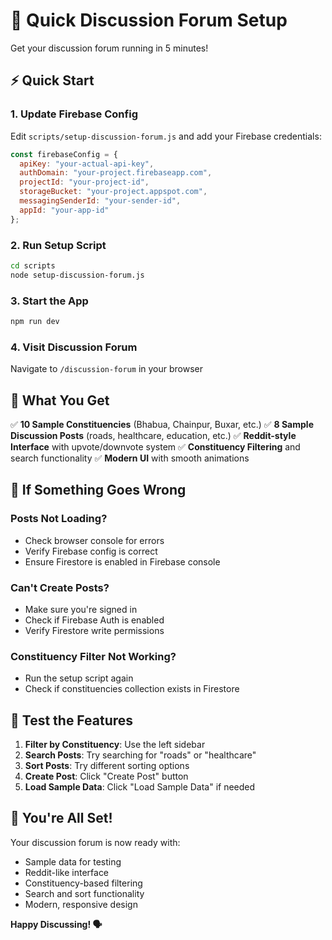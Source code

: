 # 🚀 Quick Discussion Forum Setup

Get your discussion forum running in 5 minutes!

## ⚡ Quick Start

### 1. Update Firebase Config
Edit `scripts/setup-discussion-forum.js` and add your Firebase credentials:

```javascript
const firebaseConfig = {
  apiKey: "your-actual-api-key",
  authDomain: "your-project.firebaseapp.com",
  projectId: "your-project-id",
  storageBucket: "your-project.appspot.com",
  messagingSenderId: "your-sender-id",
  appId: "your-app-id"
};
```

### 2. Run Setup Script
```bash
cd scripts
node setup-discussion-forum.js
```

### 3. Start the App
```bash
npm run dev
```

### 4. Visit Discussion Forum
Navigate to `/discussion-forum` in your browser

## 🎯 What You Get

✅ **10 Sample Constituencies** (Bhabua, Chainpur, Buxar, etc.)
✅ **8 Sample Discussion Posts** (roads, healthcare, education, etc.)
✅ **Reddit-style Interface** with upvote/downvote system
✅ **Constituency Filtering** and search functionality
✅ **Modern UI** with smooth animations

## 🔧 If Something Goes Wrong

### Posts Not Loading?
- Check browser console for errors
- Verify Firebase config is correct
- Ensure Firestore is enabled in Firebase console

### Can't Create Posts?
- Make sure you're signed in
- Check if Firebase Auth is enabled
- Verify Firestore write permissions

### Constituency Filter Not Working?
- Run the setup script again
- Check if constituencies collection exists in Firestore

## 📱 Test the Features

1. **Filter by Constituency**: Use the left sidebar
2. **Search Posts**: Try searching for "roads" or "healthcare"
3. **Sort Posts**: Try different sorting options
4. **Create Post**: Click "Create Post" button
5. **Load Sample Data**: Click "Load Sample Data" if needed

## 🎉 You're All Set!

Your discussion forum is now ready with:
- Sample data for testing
- Reddit-like interface
- Constituency-based filtering
- Search and sort functionality
- Modern, responsive design

**Happy Discussing! 🗣️**
